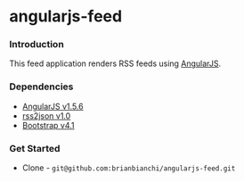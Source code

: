 # angularjs-feed
### Introduction
This feed application renders RSS feeds using [AngularJS](https://angularjs.org/).

### Dependencies
* [AngularJS v1.5.6](https://angularjs.org/)
* [rss2json v1.0](https://rss2json.com/)
* [Bootstrap v4.1](https://getbootstrap.com/)

### Get Started
* Clone  - `git@github.com:brianbianchi/angularjs-feed.git`